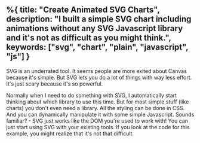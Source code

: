 %{
  title: "Create Animated SVG Charts",
  description: "I built a simple SVG chart including animations without any SVG Javascript library and it's not as difficult as you might think.",
  keywords: ["svg", "chart", "plain", "javascript", "js"]
}
---

SVG is an underrated tool. It seems people are more exited about Canvas because it's simple. But SVG lets you do a lot of things with way less effort. It's just scary because it's so powerful.

Normally when I need to do something with SVG, I automatically start thinking about which library to use this time. But for most simple stuff (like charts) you don't even need a library. All the styling can be done in CSS. And you can dynamically manipulate it with some simple Javascript. Sounds familiar? - SVG just works like the DOM you're used to work with! You can just start using SVG with your existing tools. If you look at the code for this example, you might realize that it's not that difficult.

<script data-slug-hash="LxGni" data-user="jorin" data-height="400" data-default-tab="result" data-theme-id="8862" class='codepen' async src="//codepen.io/assets/embed/ei.js" ></script>

